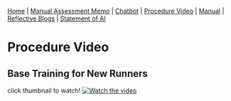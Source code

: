 [Home](index.md) | [Manual Assessment Memo](manual_assessment_memo.md) | [Chatbot](chatbot.md) | [Procedure Video](procedure_video.md) | [Manual](manual.md) | [Reflective Blogs](reflective_blogs.md) | [Statement of AI](AIstatement.md) 


# Procedure Video

## Base Training for New Runners

click thumbnail to watch!
[![Watch the video](https://img.youtube.com/vi/IxtJOx_HCeE/maxresdefault.jpg)]([https://youtu.be/IxtJOx_HCeE](https://www.youtube.com/watch?v=IxtJOx_HCeE))




